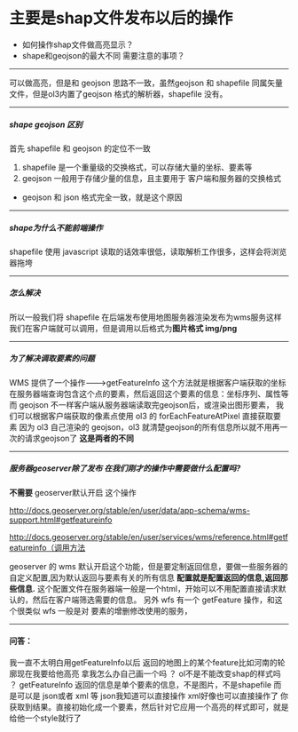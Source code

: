 # 主要是shap文件发布以后的操作

* 如何操作shap文件做高亮显示？
* shape和geojson的最大不同 需要注意的事项？

---

可以做高亮，但是和 geojson 思路不一致，虽然geojson 和 shapefile 同属矢量文件，但是ol3内置了geojson 格式的解析器，shapefile 没有。


---
##### shape geojson 区别
首先 shapefile 和 geojson 的定位不一致

1. shapefile 是一个重量级的交换格式，可以存储大量的坐标、要素等
2. geojson 一般用于存储少量的信息，且主要用于 客户端和服务器的交换格式
* geojson 和 json 格式完全一致，就是这个原因

---
##### shape为什么不能前端操作
shapefile 使用 javascript 读取的话效率很低，读取解析工作很多，这样会将浏览器拖垮

---

##### 怎么解决
所以一般我们将 shapefile 在后端发布使用地图服务器渲染发布为wms服务这样我们在客户端就可以调用，但是调用以后格式为**图片格式 img/png**

---
##### 为了解决调取要素的问题
WMS 提供了一个操作--->getFeatureInfo 这个方法就是根据客户端获取的坐标在服务器端查询包含这个点的要素，然后返回这个要素的信息：坐标序列、属性等
而 geojson 不一样客户端从服务器端读取完geojson后，或渲染出图形要素，
我们可以根据客户端获取的像素点使用 ol3 的 forEachFeatureAtPixel 直接获取要素
因为 ol3 自己渲染的 geojson，ol3 就清楚geojson的所有信息所以就不用再一次的请求geojson了
**这是两者的不同**

---
##### 服务器geoserver除了发布 在我们刚才的操作中需要做什么配置吗?
**不需要**
geoserver默认开启 这个操作

http://docs.geoserver.org/stable/en/user/data/app-schema/wms-support.html#getfeatureinfo

http://docs.geoserver.org/stable/en/user/services/wms/reference.html#getfeatureinfo（调用方法

geoserver 的 wms 默认开启这个功能，但是要定制返回信息，要做一些服务器的自定义配置,因为默认返回与要素有关的所有信息
**配置就是配置返回的信息,返回那些信息.**
这个配置文件在服务器端一般是一个html，开始可以不用配置直接请求默认的，然后在客户端筛选需要的信息。
另外 wfs 有一个 getFeature 操作，和这个很类似 wfs 一般是对 要素的增删修改使用的服务，

---
#### 问答：
我一直不太明白用getFeatureInfo以后
返回的地图上的某个feature比如河南的轮廓现在我要给他高亮 拿我怎么办自己画一个吗 ？
ol不是不能改变shap的样式吗 ？
getFeatureInfo 返回的信息是单个要素的信息，不是图片，不是shapefile
而是可以是 json或者 xml 等
json我知道可以直接操作
xml好像也可以直接操作了
你获取到结果。直接初始化成一个要素，然后针对它应用一个高亮的样式即可，就是给他一个style就行了
